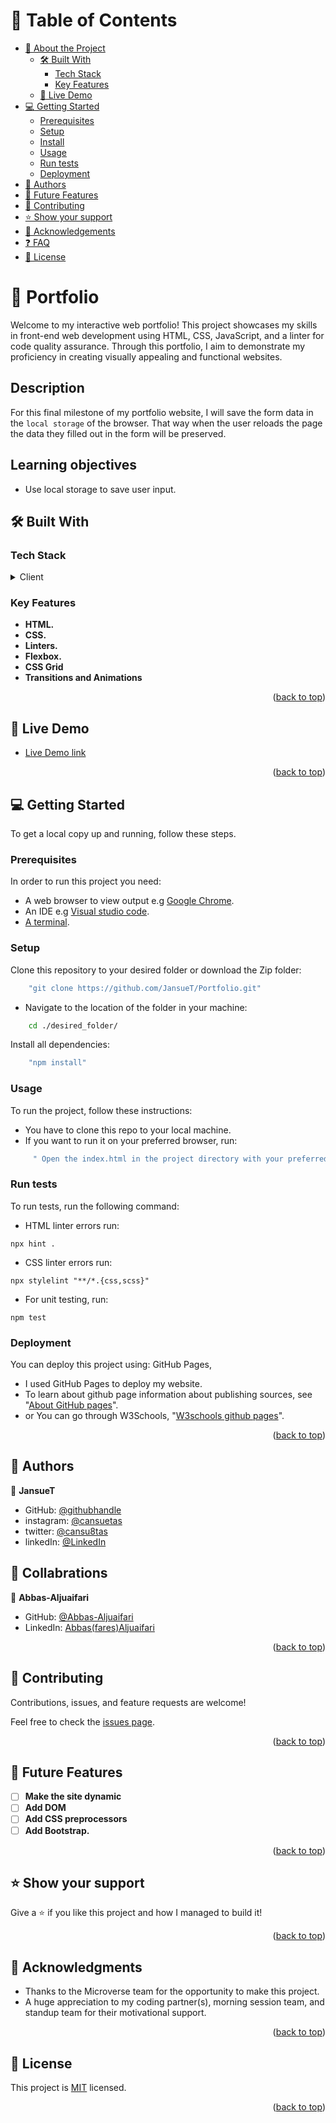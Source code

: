 <a name="readme-top"></a>

# :green_book: Table of Contents

- [:book: About the Project](#about-project)
  - [:hammer_and_wrench: Built With](#built-with)
    - [Tech Stack](#tech-stack)
    - [Key Features](#key-features)
  - [:rocket: Live Demo](#live-demo)
- [:computer: Getting Started](#getting-started)
  - [Prerequisites](#prerequisites)
  - [Setup](#setup)
  - [Install](#install)
  - [Usage](#usage)
  - [Run tests](#run-tests)
  - [Deployment](#triangular_flag_on_post-deployment)
- [👥 Authors](#authors)
- [🔭 Future Features](#future-features)
- [🤝 Contributing](#contributing)
- [⭐️ Show your support](#support)
- [🙏 Acknowledgements](#acknowledgements)
- [❓ FAQ](#faq)
- [📝 License](#license)

<!-- PROJECT DESCRIPTION -->

# 📖 Portfolio<a name="Portfolio - data preserve"></a>

Welcome to my interactive web portfolio! This project showcases my skills in front-end web development using HTML, CSS, JavaScript, and a linter for code quality assurance. Through this portfolio, I aim to demonstrate my proficiency in creating visually appealing and functional websites.


## Description

For this final milestone of my portfolio website, I will save the form data in the `local storage` of the browser. That way when the user reloads the page the data they filled out in the form will be preserved.


## Learning objectives

- Use local storage to save user input.


## 🛠 Built With <a name="built-with"></a>


### Tech Stack <a name="tech-stack"></a>

<details>
  <summary>Client</summary>
  <ul>
    <li><a href="https://developer.mozilla.org/en-US/docs/Web/HTML">HTML</a></li>
    <li><a href="https://developer.mozilla.org/en-US/docs/Web/CSS">CSS</a></li>
    <li><a href="https://css-tricks.com/snippets/css/a-guide-to-flexbox/">FlexBox</a></li>
    <li><a href="https://mozilla.github.io/addons-linter/">Linters</a></li>
  </ul>
</details>

<!-- Features -->

### Key Features <a name="key-features"></a>

- **HTML.**
- **CSS.**
- **Linters.**
- **Flexbox.**
- **CSS Grid**
- **Transitions and Animations**
<p align="right">(<a href="#readme-top">back to top</a>)</p>


## 🚀 Live Demo <a name ="live-demo"></a>

- [Live Demo link](https://jansuet.github.io/Portfolio/)
<p align="right">(<a href="#readme-top">back to top</a>)</p>


## :computer: Getting Started <a name="getting-started"></a>

To get a local copy up and running, follow these steps.


### Prerequisites

In order to run this project you need:
- A web browser to view output e.g [Google Chrome](https://www.google.com/chrome/).
- An IDE e.g [Visual studio code](https://code.visualstudio.com/).
- [A terminal](https://code.visualstudio.com/docs/terminal/basics).

### Setup

Clone this repository to your desired folder or download the Zip folder:
```sh
    "git clone https://github.com/JansueT/Portfolio.git"
```
- Navigate to the location of the folder in your machine:
```sh
    cd ./desired_folder/
```

Install all dependencies:

```sh
    "npm install"
```

### Usage

To run the project, follow these instructions:
- You have to clone this repo to your local machine.
- If you want to run it on your preferred browser, run:
```sh
     " Open the index.html in the project directory with your preferred browser"
```

### Run tests

To run tests, run the following command:
- HTML linter errors run:
```
npx hint .
```
- CSS linter errors run:
```
npx stylelint "**/*.{css,scss}"
```
- For unit testing, run:
```
npm test
```

### Deployment <a name="deployment"></a>

You can deploy this project using: GitHub Pages,
- I used GitHub Pages to deploy my website.
- To learn about github page information about publishing sources, see "[About GitHub pages](https://docs.github.com/en/pages/getting-started-with-github-pages/about-github-pages#publishing-sources-for-github-pages-sites)".
- or You can go through W3Schools, "[W3schools github pages](https://www.w3schools.com/git/git_remote_pages.asp?remote=github)".
<p align="right">(<a href="#readme-top">back to top</a>)</p>


<!-- AUTHORS -->

## 👥 Authors <a name="authors"></a>

👤 **JansueT**

- GitHub: [@githubhandle](https://github.com/JansueT)
- instagram: [@cansuetas](https://instagram.com/cansuetas)
- twitter: [@cansu8tas](https://twitter.com/cansu8tas)
- linkedIn: [@LinkedIn](https://www.linkedin.com/in/cansu-tas-467844251/)


<!-- COLLABRATIONS-->

## 👥 Collabrations <a name="collabrationns"></a>

👤 **Abbas-Aljuaifari**

- GitHub: [@Abbas-Aljuaifari](https://github.com/Abbas-Aljuaifari)
- LinkedIn: [Abbas(fares)Aljuaifari](https://www.linkedin.com/in/abbas-aljuaifari-17a018261/)
<p align="right">(<a href="#readme-top">back to top</a>)</p>


<!-- CONTRIBUTING -->

## 🤝 Contributing <a name="contributing"></a>

Contributions, issues, and feature requests are welcome!

Feel free to check the [issues page](https://github.com/JansueT/Hello-microverse-project/issues/).

<p align="right">(<a href="#readme-top">back to top</a>)</p>

<!-- Features -->

## :telescope: Future Features <a name="future-features"></a>
- [ ] **Make the site dynamic**
- [ ] **Add DOM**
- [ ] **Add CSS preprocessors**
- [ ] **Add Bootstrap.**
<p align="right">(<a href="#readme-top">back to top</a>)</p>

<!-- SUPPORT -->

## ⭐️ Show your support <a name="support"></a>

Give a :star:️ if you like this project and how I managed to build it!
<p align="right">(<a href="#readme-top">back to top</a>)</p>


<!-- ACKNOWLEDGEMENTS -->

## 🙏 Acknowledgments <a name="acknowledgements"></a>

- Thanks to the Microverse team for the opportunity to make this project.
- A huge appreciation to my coding partner(s), morning session team, and standup team for their motivational support.
<p align="right">(<a href="#readme-top">back to top</a>)</p>


<!-- LICENSE -->

## 📝 License <a name="license"></a>

This project is [MIT](./LICENSE.md) licensed.

<p align="right">(<a href="#readme-top">back to top</a>)</p>

